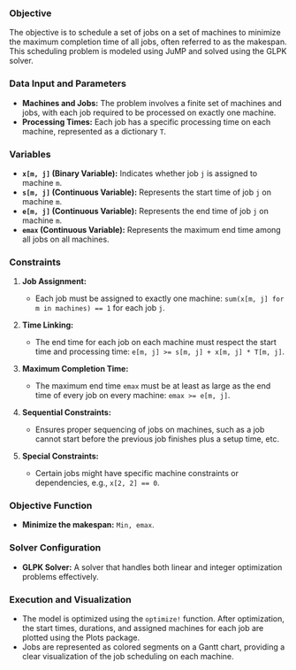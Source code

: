 ### Objective
The objective is to schedule a set of jobs on a set of machines to minimize the maximum completion time of all jobs, often referred to as the makespan. This scheduling problem is modeled using JuMP and solved using the GLPK solver.

### Data Input and Parameters
- **Machines and Jobs:** The problem involves a finite set of machines and jobs, with each job required to be processed on exactly one machine.
- **Processing Times:** Each job has a specific processing time on each machine, represented as a dictionary `T`.

### Variables
- **`x[m, j]` (Binary Variable):** Indicates whether job `j` is assigned to machine `m`.
- **`s[m, j]` (Continuous Variable):** Represents the start time of job `j` on machine `m`.
- **`e[m, j]` (Continuous Variable):** Represents the end time of job `j` on machine `m`.
- **`emax` (Continuous Variable):** Represents the maximum end time among all jobs on all machines.

### Constraints
1. **Job Assignment:**
   - Each job must be assigned to exactly one machine: `sum(x[m, j] for m in machines) == 1` for each job `j`.

2. **Time Linking:**
   - The end time for each job on each machine must respect the start time and processing time: `e[m, j] >= s[m, j] + x[m, j] * T[m, j]`.

3. **Maximum Completion Time:**
   - The maximum end time `emax` must be at least as large as the end time of every job on every machine: `emax >= e[m, j]`.

4. **Sequential Constraints:**
   - Ensures proper sequencing of jobs on machines, such as a job cannot start before the previous job finishes plus a setup time, etc.

5. **Special Constraints:**
   - Certain jobs might have specific machine constraints or dependencies, e.g., `x[2, 2] == 0`.

### Objective Function
- **Minimize the makespan:** `Min, emax`.

### Solver Configuration
- **GLPK Solver:** A solver that handles both linear and integer optimization problems effectively.

### Execution and Visualization
- The model is optimized using the `optimize!` function. After optimization, the start times, durations, and assigned machines for each job are plotted using the Plots package.
- Jobs are represented as colored segments on a Gantt chart, providing a clear visualization of the job scheduling on each machine.